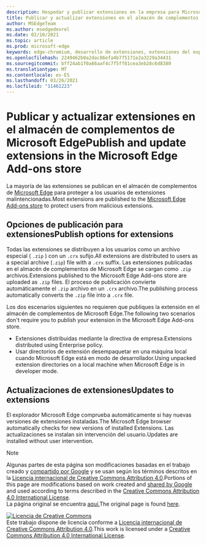 ```yaml
---
description: Hospedar y publicar extensiones en la empresa para Microsoft Edge (Chromium).
title: Publicar y actualizar extensiones en el almacén de complementos de Microsoft Edge
author: MSEdgeTeam
ms.author: msedgedevrel
ms.date: 02/10/2021
ms.topic: article
ms.prod: microsoft-edge
keywords: edge-chromium, desarrollo de extensiones, extensiones del explorador, complementos, centro de partners, desarrollador
ms.openlocfilehash: 2249462b0a2dac86efa4b775171e2a3229a34431
ms.sourcegitcommit: bff24ab1f0a66aaf4c7f5ff81cea3eb28c6d8380
ms.translationtype: MT
ms.contentlocale: es-ES
ms.lasthandoff: 03/26/2021
ms.locfileid: "11461223"
---
```

# <a name="publish-and-update-extensions-in-the-microsoft-edge-add-ons-store"></a><span data-ttu-id="40108-104">Publicar y actualizar extensiones en el almacén de complementos de Microsoft Edge</span><span class="sxs-lookup"><span data-stu-id="40108-104">Publish and update extensions in the Microsoft Edge Add-ons store</span></span>  

<span data-ttu-id="40108-105">La mayoría de las extensiones se publican en el almacén de complementos de [Microsoft Edge][MicrosoftMicrosoftedgeInsiderAddonsEdgeextensions] para proteger a los usuarios de extensiones malintencionadas.</span><span class="sxs-lookup"><span data-stu-id="40108-105">Most extensions are published to the [Microsoft Edge Add-ons store][MicrosoftMicrosoftedgeInsiderAddonsEdgeextensions] to protect users from malicious extensions.</span></span>  

## <a name="publish-options-for-extensions"></a><span data-ttu-id="40108-106">Opciones de publicación para extensiones</span><span class="sxs-lookup"><span data-stu-id="40108-106">Publish options for extensions</span></span>  

<span data-ttu-id="40108-107">Todas las extensiones se distribuyen a los usuarios como un archivo especial \( `.zip` \) con un `.crx` sufijo.</span><span class="sxs-lookup"><span data-stu-id="40108-107">All extensions are distributed to users as a special archive \(`.zip`\) file with a `.crx` suffix.</span></span>  <span data-ttu-id="40108-108">Las extensiones publicadas en el almacén de complementos de Microsoft Edge se cargan como `.zip` archivos.</span><span class="sxs-lookup"><span data-stu-id="40108-108">Extensions published to the Microsoft Edge Add-ons store are uploaded as `.zip` files.</span></span>  <span data-ttu-id="40108-109">El proceso de publicación convierte automáticamente el `.zip` archivo en un `.crx` archivo.</span><span class="sxs-lookup"><span data-stu-id="40108-109">The publishing process automatically converts the `.zip` file into a `.crx` file.</span></span>  

<span data-ttu-id="40108-110">Los dos escenarios siguientes no requieren que publiques la extensión en el almacén de complementos de Microsoft Edge.</span><span class="sxs-lookup"><span data-stu-id="40108-110">The following two scenarios don't require you to publish your extension in the Microsoft Edge Add-ons store.</span></span>  

*   <span data-ttu-id="40108-111">Extensiones distribuidas mediante la directiva de empresa.</span><span class="sxs-lookup"><span data-stu-id="40108-111">Extensions distributed using Enterprise policy.</span></span>  
*   <span data-ttu-id="40108-112">Usar directorios de extensión desempaquetar en una máquina local cuando Microsoft Edge está en modo de desarrollador.</span><span class="sxs-lookup"><span data-stu-id="40108-112">Using unpacked extension directories on a local machine when Microsoft Edge is in developer mode.</span></span>  

## <a name="updates-to-extensions"></a><span data-ttu-id="40108-113">Actualizaciones de extensiones</span><span class="sxs-lookup"><span data-stu-id="40108-113">Updates to extensions</span></span>

<span data-ttu-id="40108-114">El explorador Microsoft Edge comprueba automáticamente si hay nuevas versiones de extensiones instaladas.</span><span class="sxs-lookup"><span data-stu-id="40108-114">The Microsoft Edge browser automatically checks for new versions of installed Extensions.</span></span> <span data-ttu-id="40108-115">Las actualizaciones se instalan sin intervención del usuario.</span><span class="sxs-lookup"><span data-stu-id="40108-115">Updates are installed without user intervention.</span></span>  


<!-- image links -->

<!-- links -->  

[MicrosoftMicrosoftedgeInsiderAddonsEdgeextensions]: https://microsoftedge.microsoft.com/insider-addons/category/EdgeExtensions "Extensiones: Microsoft Edge Insider Addons | Microsoft"  

> [!NOTE]
> <span data-ttu-id="40108-117">Algunas partes de esta página son modificaciones basadas en el trabajo creado y [compartido por Google][GoogleSitePolicies] y se usan según los términos descritos en la [Licencia internacional de Creative Commons Attribution 4.0][CCA4IL].</span><span class="sxs-lookup"><span data-stu-id="40108-117">Portions of this page are modifications based on work created and [shared by Google][GoogleSitePolicies] and used according to terms described in the [Creative Commons Attribution 4.0 International License][CCA4IL].</span></span>  
> <span data-ttu-id="40108-118">La página original se encuentra [aquí.](https://developer.chrome.com/extensions/hosting)</span><span class="sxs-lookup"><span data-stu-id="40108-118">The original page is found [here](https://developer.chrome.com/extensions/hosting).</span></span>  

[![Licencia de Creative Commons][CCby4Image]][CCA4IL]  
<span data-ttu-id="40108-120">Este trabajo dispone de licencia conforme a [Licencia internacional de Creative Commons Attribution 4.0][CCA4IL].</span><span class="sxs-lookup"><span data-stu-id="40108-120">This work is licensed under a [Creative Commons Attribution 4.0 International License][CCA4IL].</span></span>  

[CCA4IL]: https://creativecommons.org/licenses/by/4.0  
[CCby4Image]: https://i.creativecommons.org/l/by/4.0/88x31.png  
[GoogleSitePolicies]: https://developers.google.com/terms/site-policies  
